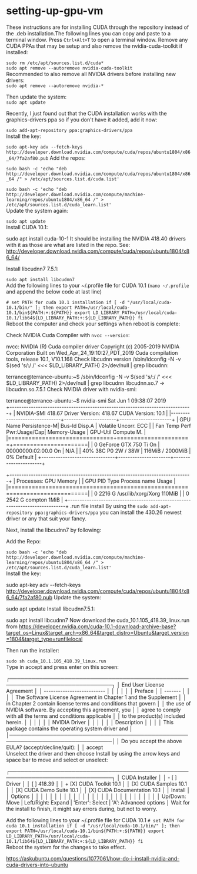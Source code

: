 # setting-up-gpu-vm

These instructions are for installing CUDA through the repository instead of the .deb installation.The following lines you can copy and paste to a terminal window. Press `Ctrl+Alt+T` to open a terminal window.
Remove any CUDA PPAs that may be setup and also remove the nvidia-cuda-toolkit if installed:

`sudo rm /etc/apt/sources.list.d/cuda*`<br />
`sudo apt remove --autoremove nvidia-cuda-toolkit`<br />
Recommended to also remove all NVIDIA drivers before installing new drivers:<br />
`sudo apt remove --autoremove nvidia-*`<br />

Then update the system:<br />
`sudo apt update`

Recently, I just found out that the CUDA installation works with the graphics-drivers ppa so if you don't have it added, add it now:

`sudo add-apt-repository ppa:graphics-drivers/ppa`<br />
Install the key:

`sudo apt-key adv --fetch-keys http://developer.download.nvidia.com/compute/cuda/repos/ubuntu1804/x86_64/7fa2af80.pub`
Add the repos:

`sudo bash -c 'echo "deb http://developer.download.nvidia.com/compute/cuda/repos/ubuntu1804/x86_64 /" > /etc/apt/sources.list.d/cuda.list'`

`sudo bash -c 'echo "deb http://developer.download.nvidia.com/compute/machine-learning/repos/ubuntu1804/x86_64 /" > /etc/apt/sources.list.d/cuda_learn.list'`<br />
Update the system again:

`sudo apt update`<br />
Install CUDA 10.1:

sudo apt install cuda-10-1
It should be installing the NVIDIA 418.40 drivers with it as those are what are listed in the repo. See: http://developer.download.nvidia.com/compute/cuda/repos/ubuntu1804/x86_64/

Install libcudnn7 7.5.1:

`sudo apt install libcudnn7`<br />
Add the following lines to your ~/.profile file for CUDA 10.1 (`nano ~/.profile` and append the below code at last line)

``# set PATH for cuda 10.1 installation
if [ -d "/usr/local/cuda-10.1/bin/" ]; then
    export PATH=/usr/local/cuda-10.1/bin${PATH:+:${PATH}}
    export LD_LIBRARY_PATH=/usr/local/cuda-10.1/lib64${LD_LIBRARY_PATH:+:${LD_LIBRARY_PATH}}
fi``<br />
Reboot the computer and check your settings when reboot is complete:

Check NVIDIA Cuda Compiler with `nvcc --version`:

nvcc: NVIDIA (R) Cuda compiler driver
Copyright (c) 2005-2019 NVIDIA Corporation
Built on Wed_Apr_24_19:10:27_PDT_2019
Cuda compilation tools, release 10.1, V10.1.168
Check libcudnn version /sbin/ldconfig -N -v $(sed 's/:/ /' <<< $LD_LIBRARY_PATH) 2>/dev/null | grep libcudnn:

terrance@terrance-ubuntu:~$ /sbin/ldconfig -N -v $(sed 's/:/ /' <<< $LD_LIBRARY_PATH) 2>/dev/null | grep libcudnn
    libcudnn.so.7 -> libcudnn.so.7.5.1
Check NVIDIA driver with nvidia-smi:

terrance@terrance-ubuntu:~$ nvidia-smi 
Sat Jun  1 09:38:07 2019       
+-----------------------------------------------------------------------------+
| NVIDIA-SMI 418.67       Driver Version: 418.67       CUDA Version: 10.1     |
|-------------------------------+----------------------+----------------------+
| GPU  Name        Persistence-M| Bus-Id        Disp.A | Volatile Uncorr. ECC |
| Fan  Temp  Perf  Pwr:Usage/Cap|         Memory-Usage | GPU-Util  Compute M. |
|===============================+======================+======================|
|   0  GeForce GTX 750 Ti  On   | 00000000:02:00.0  On |                  N/A |
| 40%   38C    P0     2W /  38W |    116MiB /  2000MiB |      0%      Default |
+-------------------------------+----------------------+----------------------+

+-----------------------------------------------------------------------------+
| Processes:                                                       GPU Memory |
|  GPU       PID   Type   Process name                             Usage      |
|=============================================================================|
|    0      2216      G   /usr/lib/xorg/Xorg                           110MiB |
|    0      2542      G   compton                                        1MiB |
+-----------------------------------------------------------------------------+
.run file install
By using the `sudo add-apt-repository ppa:graphics-drivers/ppa` you can install the 430.26 newest driver or any that suit your fancy.

Next, install the libcudnn7 by following:

Add the Repo:

`sudo bash -c 'echo "deb http://developer.download.nvidia.com/compute/machine-learning/repos/ubuntu1804/x86_64 /" > /etc/apt/sources.list.d/cuda_learn.list'`<br />
Install the key:

sudo apt-key adv --fetch-keys  http://developer.download.nvidia.com/compute/cuda/repos/ubuntu1804/x86_64/7fa2af80.pub
Update the system:

sudo apt update
Install libcudnn7.5.1:

sudo apt install libcudnn7
Now download the cuda_10.1.105_418.39_linux.run from https://developer.nvidia.com/cuda-10.1-download-archive-base?target_os=Linux&target_arch=x86_64&target_distro=Ubuntu&target_version=1804&target_type=runfilelocal

Then run the installer:

`sudo sh cuda_10.1.105_418.39_linux.run`<br />
Type in accept and press enter on this screen:

┌──────────────────────────────────────────────────────────────────────────────┐
│  End User License Agreement                                                  │
│  --------------------------                                                  │
│                                                                              │
│                                                                              │
│  Preface                                                                     │
│  -------                                                                     │
│                                                                              │
│  The Software License Agreement in Chapter 1 and the Supplement              │
│  in Chapter 2 contain license terms and conditions that govern               │
│  the use of NVIDIA software. By accepting this agreement, you                │
│  agree to comply with all the terms and conditions applicable                │
│  to the product(s) included herein.                                          │
│                                                                              │
│                                                                              │
│  NVIDIA Driver                                                               │
│                                                                              │
│                                                                              │
│  Description                                                                 │
│                                                                              │
│  This package contains the operating system driver and                       │
│──────────────────────────────────────────────────────────────────────────────│
│ Do you accept the above EULA? (accept/decline/quit):                         │
│ accept                                                                       
Unselect the driver and then choose Install by using the arrow keys and space bar to move and select or unselect:

┌──────────────────────────────────────────────────────────────────────────────┐
│ CUDA Installer                                                               │
│ - [ ] Driver                                                                 │
│      [ ] 418.39                                                              │
│ + [X] CUDA Toolkit 10.1                                                      │
│   [X] CUDA Samples 10.1                                                      │
│   [X] CUDA Demo Suite 10.1                                                   │
│   [X] CUDA Documentation 10.1                                                │
│   Install                                                                    │
│   Options                                                                    │
│                                                                              │
│                                                                              │
│                                                                              │
│                                                                              │
│                                                                              │
│                                                                              │
│                                                                              │
│                                                                              │
│                                                                              │
│                                                                              │
│                                                                              │
│                                                                              │
│                                                                              │
│ Up/Down: Move | Left/Right: Expand | 'Enter': Select | 'A': Advanced options │
Wait for the install to finish, it might say errors during, but not to worry.

Add the following lines to your ~/.profile file for CUDA 10.1
`# set PATH for cuda 10.1 installation
if [ -d "/usr/local/cuda-10.1/bin/" ]; then
    export PATH=/usr/local/cuda-10.1/bin${PATH:+:${PATH}}
    export LD_LIBRARY_PATH=/usr/local/cuda-10.1/lib64${LD_LIBRARY_PATH:+:${LD_LIBRARY_PATH}}
fi`<br />
Reboot the system for the changes to take effect.



https://askubuntu.com/questions/1077061/how-do-i-install-nvidia-and-cuda-drivers-into-ubuntu
